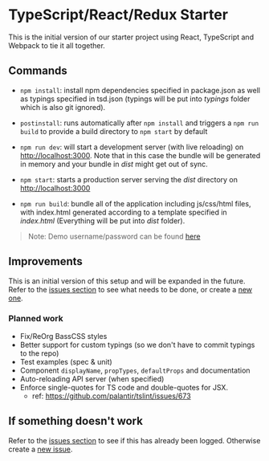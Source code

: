 # TypeScript/React/Redux Starter

This is the initial version of our starter project using React, TypeScript and Webpack to tie it all together.

## Commands

* `npm install`: install npm dependencies specified in package.json as well as typings specified in tsd.json (typings will be put into *typings* folder which is also git ignored).
* `postinstall`: runs automatically after `npm install` and triggers a `npm run build` to provide a build directory to `npm start` by default

* `npm run dev`: will start a development server (with live reloading) on [http://localhost:3000](http://localhost:3000). Note that in this case the bundle will be generated in memory and your bundle in *dist* might get out of sync.
* `npm start`: starts a production server serving the *dist* directory on [http://localhost:3000](http://localhost:3000)

* `npm run build`: bundle all of the application including js/css/html files, with index.html generated according to a template specified in *index.html* (Everything will be put into *dist* folder).

> Note: Demo username/password can be found [here](https://github.com/rangle/typescript-react-redux-starter/blob/master/src/api/mock/users.tsx)


## Improvements

This is an initial version of this setup and will be expanded in the future. Refer to the [issues section](https://github.com/rangle/typescript-react-redux-starter/issues) to see what needs to be done, or create a [new one](https://github.com/rangle/typescript-react-redux-starter/issues/new).

### Planned work

* Fix/ReOrg BassCSS styles
* Better support for custom typings (so we don't have to commit typings to the repo)
* Test examples (spec & unit)
* Component `displayName`, `propTypes`, `defaultProps` and documentation
* Auto-reloading API server (when specified)
* Enforce single-quotes for TS code and double-quotes for JSX.
  - ref: https://github.com/palantir/tslint/issues/673


## If something doesn't work

Refer to the [issues section](https://github.com/rangle/typescript-react-redux-starter/issues) to see if this has already been logged. Otherwise create a [new issue](https://github.com/rangle/typescript-react-redux-starter/issues/new).
